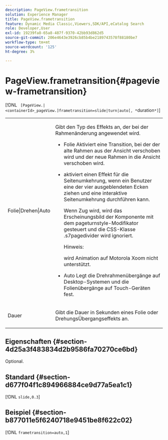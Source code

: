 ```yaml
---
description: PageView.frametransition
solution: Experience Manager
title: PageView.frametransition
feature: Dynamic Media Classic,Viewers,SDK/API,eCatalog Search
role: Developer,User
exl-id: 19239fa8-65a8-487f-9370-42bb93d862d5
source-git-commit: 206e4643e3926cb85b4be2189743578f88180be7
workflow-type: tm+mt
source-wordcount: '125'
ht-degree: 3%

---
```


# PageView.frametransition{#pageview-frametransition}

[!DNL ` [PageView.|<containerId>_pageView.]frametransition=slide|turn|auto[, *`duration`*]`]

<table id="table_625D0EEDA21B46FEA3F5CF7DDF769B50"> 
 <tbody> 
  <tr> 
   <td colname="col1"> <p> <span class="codeph"> Folie|Drehen|Auto</span> </p> </td> 
   <td colname="col2"> <p> Gibt den Typ des Effekts an, der bei der Rahmenänderung angewendet wird. </p> <p> 
     <ul id="ul_4224B7C2722A4185A8BD48703D019AA1"> 
      <li id="li_8482037F8E1C4F11A84DF51790A073FE"> <p><span class="codeph"> Folie</span> Aktiviert eine Transition, bei der der alte Rahmen aus der Ansicht verschoben wird und der neue Rahmen in die Ansicht verschoben wird. </p> </li> 
      <li id="li_CE9A99564DF348D0A76AB2A5945155A5"> <p><span class="codeph"> aktiviert </span> einen Effekt für die Seitenumkehrung, wenn ein Benutzer eine der vier ausgeblendeten Ecken ziehen und eine interaktive Seitenumkehrung durchführen kann. </p> <p>Wenn <span class="codeph"> Zug </span> wird, wird das Erscheinungsbild der Komponente mit dem <span class="codeph"> pageturnstyle</span>-Modifikator gesteuert und die <span class="codeph"> CSS-Klasse .s7pagedivider</span> wird ignoriert. </p> <p>Hinweis:  <p><span class="codeph"> wird </span> Animation auf Motorola Xoom nicht unterstützt. </p> </p> </li> 
      <li id="li_79F85B0429CD4B389399FB3823FE767F"> <p> <span class="codeph"> Auto</span> Legt die Drehrahmenübergänge auf Desktop-Systemen und die Folienübergänge auf Touch-Geräten fest. </p> </li> 
     </ul> </p> </td> 
  </tr> 
  <tr> 
   <td colname="col1"> <p><span class="codeph"><span class="varname"> Dauer</span></span> </p> </td> 
   <td colname="col2"> <p>Gibt die Dauer in Sekunden eines <span class="codeph"> Folie</span> oder <span class="codeph"> Drehungs</span>Übergangseffekts an. </p> </td> 
  </tr> 
 </tbody> 
</table>

## Eigenschaften {#section-4d25a3f483834d2b9586fa70270ce6bd}

Optional.

## Standard {#section-d677f04f1c894966884ce9d77a5ea1c1}

[!DNL `slide,0.3`]

## Beispiel {#section-b877011e5f6240718e9451be8f622c02}

[!DNL `frametransition=auto,1`]
